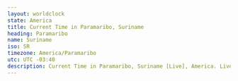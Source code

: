 ```yaml
---
layout: worldclock
state: America
title: Current Time in Paramaribo, Suriname
heading: Paramaribo
name: Suriname
iso: SR
timezone: America/Paramaribo
utc: UTC -03:40
description: Current Time in Paramaribo, Suriname [Live], America. Live update now time in Paramaribo, timezone America/Paramaribo, UTC -03:40, Country ISO code & Current Local Time.
---
```


